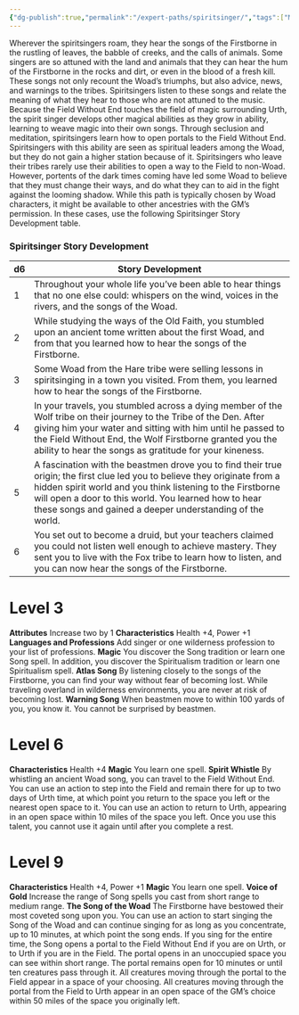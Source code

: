 ```yaml
---
{"dg-publish":true,"permalink":"/expert-paths/spiritsinger/","tags":["Magic"]}
---
```


Wherever the spiritsingers roam, they hear the songs of the Firstborne in the rustling of leaves, the babble of creeks, and the calls of animals. Some singers are so attuned with the land and animals that they can hear the hum of the Firstborne in the rocks and dirt, or even in the blood of a fresh kill. These songs not only recount the Woad’s triumphs, but also advice, news, and warnings to the tribes.
Spiritsingers listen to these songs and relate the meaning of what they hear to those who are not attuned to the music. Because the Field Without End touches the field of magic surrounding Urth, the spirit singer develops other magical abilities as they grow in ability, learning to weave magic into their own songs.
Through seclusion and meditation, spiritsingers learn how to open portals to the Field Without End. Spiritsingers with this ability are seen as spiritual leaders among the Woad, but they do not gain a higher station because of it.
Spiritsingers who leave their tribes rarely use their abilities to open a way to the Field to non-Woad. However, portents of the dark times coming have led some Woad to believe that they must change their ways, and do what they can to aid in the fight against the looming shadow.
While this path is typically chosen by Woad characters, it might be available to other ancestries with the GM’s permission. In these cases, use the following Spiritsinger Story Development table.
### Spiritsinger Story Development

| d6  | Story Development                                                                                                                                                                                                                                                                                              |
| --- | -------------------------------------------------------------------------------------------------------------------------------------------------------------------------------------------------------------------------------------------------------------------------------------------------------------- |
| 1   | Throughout your whole life you’ve been able to hear things that no one else could: whispers on the wind, voices in the rivers, and the songs of the Woad.                                                                                                                                                      |
| 2   | While studying the ways of the Old Faith, you stumbled upon an ancient tome written about the first Woad, and from that you learned how to hear the songs of the Firstborne.                                                                                                                                   |
| 3   | Some Woad from the Hare tribe were selling lessons in spiritsinging in a town you visited. From them, you learned how to hear the songs of the Firstborne.                                                                                                                                                     |
| 4   | In your travels, you stumbled across a dying member of the Wolf tribe on their journey to the Tribe of the Den. After giving him your water and sitting with him until he passed to the Field Without End, the Wolf Firstborne granted you the ability to hear the songs as gratitude for your kineness.       |
| 5   | A fascination with the beastmen drove you to find their true origin; the first clue led you to believe they originate from a hidden spirit world and you think listening to the Firstborne will open a door to this world. You learned how to hear these songs and gained a deeper understanding of the world. |
| 6   | You set out to become a druid, but your teachers claimed you could not listen well enough to achieve mastery. They sent you to live with the Fox tribe to learn how to listen, and you can now hear the songs of the Firstborne.                                                                               |
# Level 3
**Attributes** Increase two by 1
**Characteristics** Health +4, Power +1
**Languages and Professions** Add singer or one wilderness profession to your list of professions.
**Magic** You discover the Song tradition or learn one Song spell. In addition, you discover the Spiritualism tradition or learn one Spiritualism spell.
**Atlas Song** By listening closely to the songs of the Firstborne, you can find your way without fear of becoming lost. While traveling overland in wilderness environments, you are never at risk of becoming lost.
**Warning Song** When beastmen move to within 100 yards of you, you know it. You cannot be surprised by beastmen.
# Level 6
**Characteristics** Health +4
**Magic** You learn one spell.
**Spirit Whistle** By whistling an ancient Woad song, you can travel to the Field Without End. You can use an action to step into the Field and remain there for up to two days of Urth time, at which point you return to the space you left or the nearest open space to it. You can use an action to return to Urth, appearing in an open space within 10 miles of the space you left. Once you use this talent, you cannot use it again until after you complete a rest.
# Level 9
**Characteristics** Health +4, Power +1
**Magic** You learn one spell.
**Voice of Gold** Increase the range of Song spells you cast from short range to medium range.
**The Song of the Woad** The Firstborne have bestowed their most coveted song upon you. You can use an action to start singing the Song of the Woad and can continue singing for as long as you concentrate, up to 10 minutes, at which point the song ends. If you sing for the entire time, the Song opens a portal to the Field Without End if you are on Urth, or to Urth if you are in the Field. The portal opens in an unoccupied space you can see within short range. The portal remains open for 10 minutes or until ten creatures pass through it. All creatures moving through the portal to the Field appear in a space of your choosing. All creatures moving through the portal from the Field to Urth appear in an open space of the GM’s choice within 50 miles of the space you originally left.